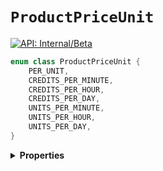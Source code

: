 # `ProductPriceUnit`


[![API: Internal/Beta](https://img.shields.io/static/v1?label=API&message=Internal/Beta&color=red&style=flat-square)](/docs/developer-guide/core/api-conventions.md)



```kotlin
enum class ProductPriceUnit {
    PER_UNIT,
    CREDITS_PER_MINUTE,
    CREDITS_PER_HOUR,
    CREDITS_PER_DAY,
    UNITS_PER_MINUTE,
    UNITS_PER_HOUR,
    UNITS_PER_DAY,
}
```

<details>
<summary>
<b>Properties</b>
</summary>

<details>
<summary>
<code>PER_UNIT</code> Used for resources which either: are charged once for the entire life-time (`ChargeType.ABSOLUTE`) or
</summary>



used to enforce a quota (`ChargeType.DIFFERENTIAL_QUOTA`).

When used in combination with `ChargeType.ABSOLUTE` then this is typically used for resources such as:
licenses, public IPs and links.

When used in combination with `ChargeType.DIFFERENTIAL_QUOTA` it is used to enforce a quota. At any point in
time, a user should never be allowed to use more units than specified in their current `balance`. For example,
if `balance = 100` and `ProductType = ProductType.COMPUTE` then no more than 100 jobs should be allowed to run
at any given point in time. Similarly, this can be used to enforce a storage quota.


</details>

<details>
<summary>
<code>CREDITS_PER_MINUTE</code> Used for resources which are charged periodically in a pre-defined currency.
</summary>



This `ProductPriceUnit` can only be used in combination with `ChargeType.ABSOLUTE`.

The pre-defined currency is decided between the UCloud/Core and the provider out-of-band. UCloud only supports
a single currency for the entire system.

The accounting system only stores balances as an integer, for precision reasons. As a result, a charge using
`CREDITS_PER_X` will always refer to one-millionth of the currency (for example: 1 Credit = 0.000001 DKK).

This price unit comes in several variants: `MINUTE`, `HOUR`, `DAY`. This period is used to define the `units`
of a `charge`. For example, if a `charge` is made on a product with `CREDITS_PER_MINUTE` then the `units`
property refer to the number of minutes which have elapsed. The provider is not required to perform `charge`
operations this often, it only serves to define the true meaning of `units` in the `charge` operation.

The period used SHOULD always refer to monotonically increasing time. In practice, this means that a user should
not be charged differently because of summer/winter time.


</details>

<details>
<summary>
<code>CREDITS_PER_HOUR</code> See `CREDITS_PER_MINUTE`
</summary>





</details>

<details>
<summary>
<code>CREDITS_PER_DAY</code> See `CREDITS_PER_MINUTE`
</summary>





</details>

<details>
<summary>
<code>UNITS_PER_MINUTE</code> Used for resources which are charged periodically.
</summary>



This `ProductPriceUnit` can only be used in combination with `ChargeType.ABSOLUTE`.

All allocations granted to a product of `UNITS_PER_X` specify the amount of units of the recipient can use.
Some examples include:

  - Core hours
  - Public IP hours
  
This price unit comes in several variants: `MINUTE`, `HOUR`, `DAY`. This period is used to define the `units`
of a `charge`. For example, if a `charge` is made on a product with `CREDITS_PER_MINUTE` then the `units`
property refer to the number of minutes which have elapsed. The provider is not required to perform `charge`
operations this often, it only serves to define the true meaning of `units` in the `charge` operation.

The period used SHOULD always refer to monotonically increasing time. In practice, this means that a user should
not be charged differently because of summer/winter time.


</details>

<details>
<summary>
<code>UNITS_PER_HOUR</code> See `UNITS_PER_MINUTE`
</summary>





</details>

<details>
<summary>
<code>UNITS_PER_DAY</code> See `UNITS_PER_MINUTE`
</summary>





</details>



</details>

